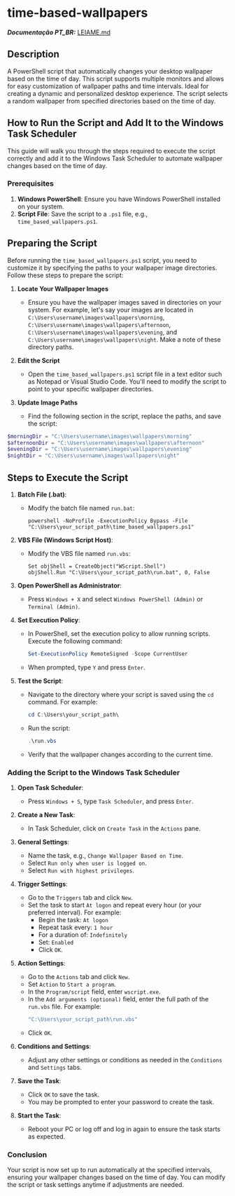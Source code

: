 # time-based-wallpapers
***Documentação PT_BR:*** [LEIAME.md](https://github.com/BrendowPaolillo-dev/time-based-wallpapers/blob/main/LEIAME.md)

## Description
A PowerShell script that automatically changes your desktop wallpaper based on the time of day. This script supports multiple monitors and allows for easy customization of wallpaper paths and time intervals. Ideal for creating a dynamic and personalized desktop experience. The script selects a random wallpaper from specified directories based on the time of day.

## How to Run the Script and Add It to the Windows Task Scheduler

This guide will walk you through the steps required to execute the script correctly and add it to the Windows Task Scheduler to automate wallpaper changes based on the time of day.

### Prerequisites

1. **Windows PowerShell**: Ensure you have Windows PowerShell installed on your system.
2. **Script File**: Save the script to a `.ps1` file, e.g., `time_based_wallpapers.ps1`.

## Preparing the Script

Before running the `time_based_wallpapers.ps1` script, you need to customize it by specifying the paths to your wallpaper image directories. Follow these steps to prepare the script:

1. **Locate Your Wallpaper Images**

   - Ensure you have the wallpaper images saved in directories on your system. For example, let's say your images are located in `C:\Users\username\images\wallpapers\morning`, `C:\Users\username\images\wallpapers\afternoon`, `C:\Users\username\images\wallpapers\evening`, and `C:\Users\username\images\wallpapers\night`. Make a note of these directory paths.

2. **Edit the Script**

   - Open the `time_based_wallpapers.ps1` script file in a text editor such as Notepad or Visual Studio Code. You'll need to modify the script to point to your specific wallpaper directories.

3. **Update Image Paths**

   - Find the following section in the script, replace the paths, and save the script:

```powershell
$morningDir = "C:\Users\username\images\wallpapers\morning"
$afternoonDir = "C:\Users\username\images\wallpapers\afternoon"
$eveningDir = "C:\Users\username\images\wallpapers\evening"
$nightDir = "C:\Users\username\images\wallpapers\night"
```
## Steps to Execute the Script

1. **Batch File (.bat)**:
   - Modify the batch file named `run.bat`:

     ```batch
     powershell -NoProfile -ExecutionPolicy Bypass -File "C:\Users\your_script_path\time_based_wallpapers.ps1"
     ```

2. **VBS File (Windows Script Host)**:
   - Modify the VBS file named `run.vbs`:

     ```vbscript
     Set objShell = CreateObject("WScript.Shell")
     objShell.Run "C:\Users\your_script_path\run.bat", 0, False
     ```

3. **Open PowerShell as Administrator**:
   - Press `Windows + X` and select `Windows PowerShell (Admin)` or `Terminal (Admin)`.

4. **Set Execution Policy**:
   - In PowerShell, set the execution policy to allow running scripts. Execute the following command:
     ```powershell
     Set-ExecutionPolicy RemoteSigned -Scope CurrentUser
     ```
   - When prompted, type `Y` and press `Enter`.

5. **Test the Script**:
   - Navigate to the directory where your script is saved using the `cd` command. For example:
     ```powershell
     cd C:\Users\your_script_path\
     ```
   - Run the script:
     ```powershell
     .\run.vbs
     ```
   - Verify that the wallpaper changes according to the current time.

### Adding the Script to the Windows Task Scheduler

1. **Open Task Scheduler**:
   - Press `Windows + S`, type `Task Scheduler`, and press `Enter`.

2. **Create a New Task**:
   - In Task Scheduler, click on `Create Task` in the `Actions` pane.

3. **General Settings**:
   - Name the task, e.g., `Change Wallpaper Based on Time`.
   - Select `Run only when user is logged on`.
   - Select `Run with highest privileges`.

4. **Trigger Settings**:
   - Go to the `Triggers` tab and click `New`.
   - Set the task to start `At logon` and repeat every hour (or your preferred interval). For example:
     - Begin the task: `At logon`
     - Repeat task every: `1 hour`
     - For a duration of: `Indefinitely`
     - Set: `Enabled`
     - Click `OK`.

5. **Action Settings**:
   - Go to the `Actions` tab and click `New`.
   - Set `Action` to `Start a program`.
   - In the `Program/script` field, enter `wscript.exe`.
   - In the `Add arguments (optional)` field, enter the full path of the `run.vbs` file. For example:
     ```powershell
     "C:\Users\your_script_path\run.vbs"
     ```
   - Click `OK`.

6. **Conditions and Settings**:
   - Adjust any other settings or conditions as needed in the `Conditions` and `Settings` tabs.

7. **Save the Task**:
   - Click `OK` to save the task.
   - You may be prompted to enter your password to create the task.

8. **Start the Task**:
   - Reboot your PC or log off and log in again to ensure the task starts as expected.

### Conclusion

Your script is now set up to run automatically at the specified intervals, ensuring your wallpaper changes based on the time of day. You can modify the script or task settings anytime if adjustments are needed.